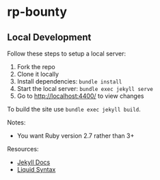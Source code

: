 # rp-bounty



## Local Development

Follow these steps to setup a local server:

1. Fork the repo
1. Clone it locally
1. Install dependencies: `bundle install`
1. Start the local server: `bundle exec jekyll serve`
1. Go to <http://localhost:4400/> to view changes

To build the site use `bundle exec jekyll build`.

Notes:
* You want Ruby version 2.7 rather than 3+

Resources:

- [Jekyll Docs](https://jekyllrb.com/docs/)
- [Liquid Syntax](https://shopify.github.io/liquid/basics/introduction/)